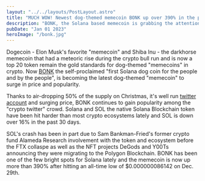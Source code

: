 ```yaml
---
layout: "../../layouts/PostLayout.astro"
title: "MUCH WOW! Newest dog-themed memecoin BONK up over 390% in the past three days!"
description: "BONK, the Solana based memecoin is grabbing the attention of crypto twitter degens"
pubDate: "Jan 01 2023"
heroImage: "/bonk.jpg"
---
```


Dogecoin - Elon Musk's favorite "memecoin" and Shiba Inu - the darkhorse memecoin that had a meteoric rise during the crypto bull run and is now a top 20 token remain the gold standards for dog-themed "memecoins" in crypto. Now [BONK](https://www.coingecko.com/en/coins/bonk) the self-proclaimed "first Solana dog coin for the people and by the people", is becoming the latest dog-themed "memecoin" to surge in price and popularity. 

Thanks to air-dropping 50% of the supply on Christmas, it's well run [twitter account](https://twitter.com/bonk_inu) and surging price, BONK continues to gain popularity among the "crypto twitter" crowd. Solana and SOL the native Solana Blockchain token have been hit harder than most crypto ecosystems lately and SOL is down over 16% in the past 30 days. 

SOL's crash has been in part due to Sam Bankman-Fried's former crypto fund Alameda Research involvement with the token and ecosystem before the FTX collaspe as well as the NFT projects DeGods and Y00Ts announcing they were migrating to the Polygon Blockchain.
BONK has been one of the few bright spots for Solana lately and the memecoin is now up more than 390% after hitting an all-time low of $0.000000086142 on Dec. 29th. 
